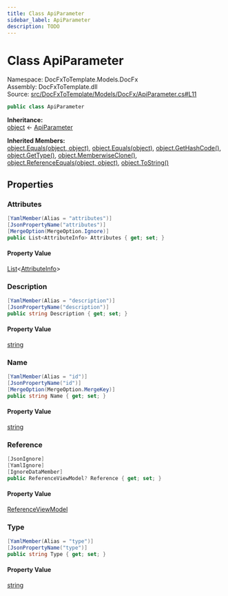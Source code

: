 ```yaml
---
title: Class ApiParameter
sidebar_label: ApiParameter
description: TODO
---
```


# Class ApiParameter
Namespace: DocFxToTemplate.Models.DocFx   
Assembly: DocFxToTemplate.dll  
Source: [src/DocFxToTemplate/Models/DocFx/ApiParameter.cs#L11](https://github.com/k-wojcik/DocFxToTemplate/blob/master/src/DocFxToTemplate/Models/DocFx/ApiParameter.cs#L11)    
   

```csharp title="src/DocFxToTemplate/Models/DocFx/ApiParameter.cs#L11" 
public class ApiParameter
```

**Inheritance:**   
[object](https://learn.microsoft.com/dotnet/api/system.object) &lt;- 
[ApiParameter](../DocFxToTemplate.Models.DocFx/ApiParameter)   

**Inherited Members:**   
[object.Equals(object, object)](https://learn.microsoft.com/dotnet/api/system.object.equals#system-object-equals(system-object-system-object)), [object.Equals(object)](https://learn.microsoft.com/dotnet/api/system.object.equals#system-object-equals(system-object)), [object.GetHashCode()](https://learn.microsoft.com/dotnet/api/system.object.gethashcode), [object.GetType()](https://learn.microsoft.com/dotnet/api/system.object.gettype), [object.MemberwiseClone()](https://learn.microsoft.com/dotnet/api/system.object.memberwiseclone), [object.ReferenceEquals(object, object)](https://learn.microsoft.com/dotnet/api/system.object.referenceequals), [object.ToString()](https://learn.microsoft.com/dotnet/api/system.object.tostring)   

   

## Properties
### Attributes
   
            
```csharp title="src/DocFxToTemplate/Models/DocFx/ApiParameter.cs#L28"
[YamlMember(Alias = "attributes")]
[JsonPropertyName("attributes")]
[MergeOption(MergeOption.Ignore)]
public List<AttributeInfo> Attributes { get; set; }
```   

#### Property Value
[List](https://learn.microsoft.com/dotnet/api/system.collections.generic.list-1)&lt;[AttributeInfo](../DocFxToTemplate.Models.DocFx/AttributeInfo)&gt;   
   
### Description
   
            
```csharp title="src/DocFxToTemplate/Models/DocFx/ApiParameter.cs#L23"
[YamlMember(Alias = "description")]
[JsonPropertyName("description")]
public string Description { get; set; }
```   

#### Property Value
[string](https://learn.microsoft.com/dotnet/api/system.string)   
   
### Name
   
            
```csharp title="src/DocFxToTemplate/Models/DocFx/ApiParameter.cs#L13"
[YamlMember(Alias = "id")]
[JsonPropertyName("id")]
[MergeOption(MergeOption.MergeKey)]
public string Name { get; set; }
```   

#### Property Value
[string](https://learn.microsoft.com/dotnet/api/system.string)   
   
### Reference
   
            
```csharp title="src/DocFxToTemplate/Models/DocFx/ApiParameter.cs#L33"
[JsonIgnore]
[YamlIgnore]
[IgnoreDataMember]
public ReferenceViewModel? Reference { get; set; }
```   

#### Property Value
[ReferenceViewModel](../DocFxToTemplate.Models.DocFx/ReferenceViewModel)   
   
### Type
   
            
```csharp title="src/DocFxToTemplate/Models/DocFx/ApiParameter.cs#L18"
[YamlMember(Alias = "type")]
[JsonPropertyName("type")]
public string Type { get; set; }
```   

#### Property Value
[string](https://learn.microsoft.com/dotnet/api/system.string)   
   
   

   

   

   

   

   